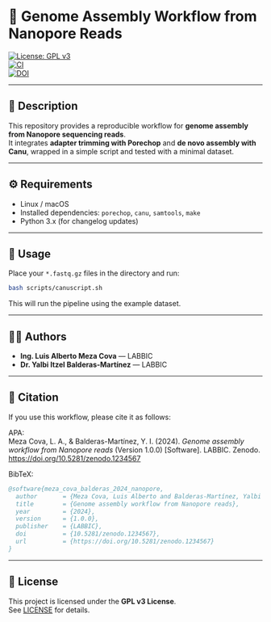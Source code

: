 # 🧬 Genome Assembly Workflow from Nanopore Reads  

[![License: GPL v3](https://img.shields.io/badge/License-GPLv3-blue.svg)](https://www.gnu.org/licenses/gpl-3.0)  
[![CI](https://github.com/tu_usuario/nanopore-assembly-workflow/actions/workflows/ci.yml/badge.svg)](https://github.com/tu_usuario/nanopore-assembly-workflow/actions/workflows/ci.yml)  
[![DOI](https://zenodo.org/badge/DOI/10.5281/zenodo.1234567.svg)](https://doi.org/10.5281/zenodo.1234567)  

---

## 📌 Description
This repository provides a reproducible workflow for **genome assembly from Nanopore sequencing reads**.  
It integrates **adapter trimming with Porechop** and **de novo assembly with Canu**, wrapped in a simple script and tested with a minimal dataset.

---

## ⚙️ Requirements
- Linux / macOS  
- Installed dependencies: `porechop`, `canu`, `samtools`, `make`  
- Python 3.x (for changelog updates)

---

## 🚀 Usage
Place your `*.fastq.gz` files in the directory and run:

```bash
bash scripts/canuscript.sh
```

This will run the pipeline using the example dataset.

---

## 👩‍💻 Authors
- **Ing. Luis Alberto Meza Cova** — LABBIC  
- **Dr. Yalbi Itzel Balderas-Martínez** — LABBIC  

---

## 📖 Citation
If you use this workflow, please cite it as follows:  

APA:  
Meza Cova, L. A., & Balderas-Martínez, Y. I. (2024). *Genome assembly workflow from Nanopore reads* (Version 1.0.0) [Software]. LABBIC. Zenodo. https://doi.org/10.5281/zenodo.1234567  

BibTeX:  
```bibtex
@software{meza_cova_balderas_2024_nanopore,
  author       = {Meza Cova, Luis Alberto and Balderas-Martínez, Yalbi Itzel},
  title        = {Genome assembly workflow from Nanopore reads},
  year         = {2024},
  version      = {1.0.0},
  publisher    = {LABBIC},
  doi          = {10.5281/zenodo.1234567},
  url          = {https://doi.org/10.5281/zenodo.1234567}
}
```

---

## 📜 License
This project is licensed under the **GPL v3 License**.  
See [LICENSE](LICENSE) for details.
